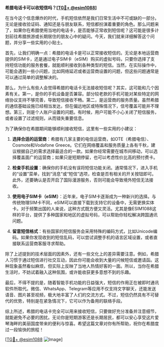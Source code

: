 **希腊电话卡可以收短信吗？[[TG💪+ @esim1088](https://t.me/s/esim1088)]**

在当今这个信息爆炸的时代，手机短信依然是我们日常生活中不可或缺的一部分。无论是接收验证码、通知还是与朋友联系，短信都扮演着重要的角色。那么问题来了，如果你在希腊使用当地的电话卡，是否能够正常收到短信呢？这可能是很多计划前往希腊旅游或长期居住的朋友心中的疑问。今天，我们就来详细解答这个问题，并分享一些实用的小贴士。

首先，让我们明确一点：希腊的电话卡是可以正常接收短信的。无论是本地运营商提供的SIM卡，还是通过电子SIM卡（eSIM）购买的虚拟号码，只要你选择了支持短信功能的服务套餐，就能顺利接收到各种类型的短信。当然，在实际操作中，可能会遇到一些小问题，比如网络延迟或者运营商设置的问题，但这些问题通常是可以通过简单的调整解决的。

那么，为什么有些人会觉得希腊的电话卡无法接收短信呢？其实，这可能和几个因素有关。第一，是你的手机设备是否兼容。部分较老款的手机可能对某些特定的网络协议支持不够完善，导致短信接收不畅。第二，是运营商的服务质量。虽然希腊的通信基础设施已经相当发达，但在偏远地区或特殊情况下，信号覆盖可能并不理想。第三，则是个人账户设置的问题。有时候，用户可能不小心关闭了短信服务，或者设置了过滤规则，从而错失重要信息。

为了确保你在希腊期间能够顺利接收短信，这里有一些实用的小建议：

1. **选择合适的运营商**：希腊有几家主要的电信运营商，如OTE（希腊电信）、Cosmote和Vodafone Greece。它们在网络覆盖和服务质量上各有千秋，建议根据自己的需求选择最适合的一款。如果你经常需要在城市间移动，可以选择覆盖面广的运营商；如果只是短期停留，也可以考虑性价比高的预付费卡。

2. **检查手机设置**：确保你的手机没有误将短信功能关闭。通常情况下，进入手机的“设置”菜单，找到“消息”或“短信”选项，检查是否有相关的开关按钮即可。此外，还要确认是否开启了国际漫游服务，否则可能会导致境外短信无法接收。

3. **使用电子SIM卡（eSIM）**：近年来，电子SIM卡逐渐成为一种新兴的选择。与传统物理SIM卡不同，eSIM可以直接下载到支持它的设备中，无需更换实体卡。对于频繁出国的人来说，这种方式既方便又灵活。尤其是像ESIM1088这样的平台，提供了多种国家和地区的虚拟号码，可以帮助你轻松解决跨国通讯问题。

4. **留意短信格式**：有些国家的短信服务会采用特殊的编码方式，比如Unicode编码。如果你发现收到的短信乱码，可以尝试调整手机的语言区域设置，或者直接联系运营商客服寻求帮助。

除了上述提到的技术层面的因素外，还有一些文化上的差异需要注意。例如，希腊人习惯于通过短信进行社交互动，因此你可能会收到大量的问候短信或邀请函。这种现象虽然看似麻烦，但实际上反映了当地人热情好客的一面。所以，当你在希腊生活时，不妨试着融入这种氛围，或许能收获更多意想不到的乐趣。

最后，不得不提的是，随着智能手机功能的日益强大，短信的作用正在被即时通讯软件所取代。微信、WhatsApp、Telegram等应用不仅支持文字聊天，还能发送语音、图片甚至视频，极大地丰富了人们的交流方式。不过，短信仍然具有不可替代的优势，特别是在紧急情况下，它可以作为备用的联络手段。

综上所述，希腊的电话卡完全可以用来接收短信，只要做好充分准备并注意细节，就能避免不必要的困扰。无论你是短期游客还是长期居民，都可以安心享受这片爱琴海畔的美丽国度带来的便利与惊喜。希望这篇文章对你有所帮助，祝你在希腊度过一段愉快的旅程！

[[TG💪+ @esim1088](https://t.me/s/esim1088) ![Image](https://i.postimg.cc/4NQfJmqS/Snipaste-2025-05-13-00-14-12.png)]